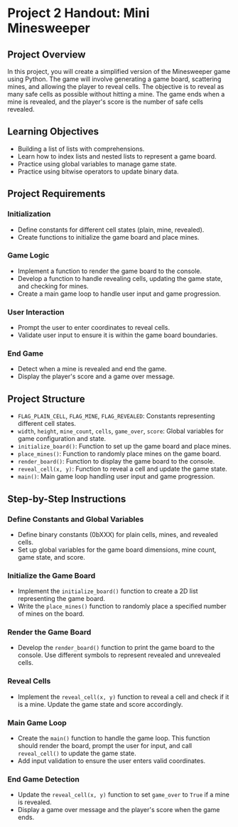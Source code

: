 # Project 2 Handout: Mini Minesweeper

## Project Overview

In this project, you will create a simplified version of the Minesweeper game using Python. The game will involve generating a game board, scattering mines, and allowing the player to reveal cells. The objective is to reveal as many safe cells as possible without hitting a mine. The game ends when a mine is revealed, and the player's score is the number of safe cells revealed.

## Learning Objectives

- Building a list of lists with comprehensions. 
- Learn how to index lists and nested lists to represent a game board.
- Practice using global variables to manage game state.
- Practice using bitwise operators to update binary data.

## Project Requirements

### Initialization

- Define constants for different cell states (plain, mine, revealed).
- Create functions to initialize the game board and place mines.

### Game Logic

- Implement a function to render the game board to the console.
- Develop a function to handle revealing cells, updating the game state, and checking for mines.
- Create a main game loop to handle user input and game progression.

### User Interaction

- Prompt the user to enter coordinates to reveal cells.
- Validate user input to ensure it is within the game board boundaries.

### End Game

- Detect when a mine is revealed and end the game.
- Display the player's score and a game over message.

## Project Structure

- `FLAG_PLAIN_CELL`, `FLAG_MINE`, `FLAG_REVEALED`: Constants representing different cell states.
- `width`, `height`, `mine_count`, `cells`, `game_over`, `score`: Global variables for game configuration and state.
- `initialize_board()`: Function to set up the game board and place mines.
- `place_mines()`: Function to randomly place mines on the game board.
- `render_board()`: Function to display the game board to the console.
- `reveal_cell(x, y)`: Function to reveal a cell and update the game state.
- `main()`: Main game loop handling user input and game progression.

## Step-by-Step Instructions

### Define Constants and Global Variables

- Define binary constants (0bXXX) for plain cells, mines, and revealed cells.
- Set up global variables for the game board dimensions, mine count, game state, and score.

### Initialize the Game Board

- Implement the `initialize_board()` function to create a 2D list representing the game board.
- Write the `place_mines()` function to randomly place a specified number of mines on the board.

### Render the Game Board

- Develop the `render_board()` function to print the game board to the console. Use different symbols to represent revealed and unrevealed cells.

### Reveal Cells

- Implement the `reveal_cell(x, y)` function to reveal a cell and check if it is a mine. Update the game state and score accordingly.

### Main Game Loop

- Create the `main()` function to handle the game loop. This function should render the board, prompt the user for input, and call `reveal_cell()` to update the game state.
- Add input validation to ensure the user enters valid coordinates.

### End Game Detection

- Update the `reveal_cell(x, y)` function to set `game_over` to `True` if a mine is revealed.
- Display a game over message and the player's score when the game ends.
